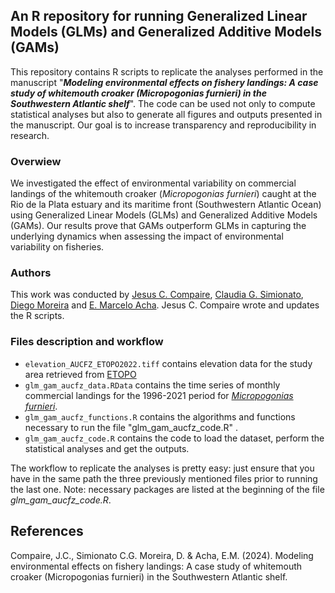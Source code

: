 ## An R repository for running Generalized Linear Models (GLMs) and Generalized Additive Models (GAMs)

This repository contains R scripts to replicate the analyses performed in the manuscript 
"***Modeling environmental effects on fishery landings: A case study of whitemouth croaker (_Micropogonias furnieri_) in the Southwestern
Atlantic shelf***". The code can be used not only to compute statistical analyses but also to generate all figures and outputs presented in the manuscript. Our goal is to increase transparency and reproducibility in research.

### Overwiew
We investigated the effect of environmental variability on commercial landings of the whitemouth croaker (_Micropogonias furnieri_) caught at the Rio de la Plata estuary and its maritime front (Southwestern Atlantic Ocean) using Generalized Linear Models (GLMs) and Generalized Additive Models (GAMs). Our results prove that GAMs outperform GLMs in capturing the underlying dynamics when assessing the impact of environmental variability on fisheries.

### Authors
This work was conducted by [Jesus C. Compaire](https://www.researchgate.net/profile/Jesus-Compaire), [Claudia G. Simionato](https://www.researchgate.net/profile/Claudia-Simionato), [Diego Moreira](https://www.researchgate.net/profile/Diego-Moreira-3) and [E. Marcelo Acha](https://www.researchgate.net/profile/Marcelo-Acha). Jesus C. Compaire wrote and updates the R scripts.

### Files description and workflow
- `elevation_AUCFZ_ETOPO2022.tiff` contains elevation data for the study area retrieved from [ETOPO](https://doi.org/10.25921/fd45-gt74) 
- `glm_gam_aucfz_data.RData` contains the time series of monthly commercial landings for the 1996-2021 period for [*Micropogonias furnieri*](https://www.fishbase.se/summary/Micropogonias-furnieri.html).
- `glm_gam_aucfz_functions.R` contains the algorithms and functions necessary to run the file "glm_gam_aucfz_code.R" .
- `glm_gam_aucfz_code.R` contains the code to load the dataset, perform the statistical analyses and get the outputs.

The workflow to replicate the analyses is pretty easy: just ensure that you have in the same path the three previously mentioned files prior to running the last one. Note: necessary packages are listed at the beginning of the file *glm_gam_aucfz_code.R*.

## References
Compaire, J.C., Simionato C.G.  Moreira, D. & Acha, E.M. (2024). Modeling environmental effects on fishery landings: A case study of whitemouth croaker (Micropogonias furnieri) in the Southwestern Atlantic shelf.
